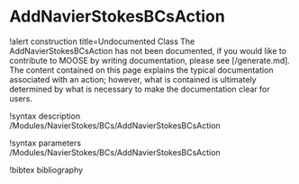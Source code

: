 <!-- MOOSE Documentation Stub: Remove this when content is added. -->

# AddNavierStokesBCsAction

!alert construction title=Undocumented Class
The AddNavierStokesBCsAction has not been documented, if you would like to contribute to MOOSE by writing
documentation, please see [/generate.md]. The content contained on this page explains the typical
documentation associated with an action; however, what is contained is ultimately determined by what
is necessary to make the documentation clear for users.

!syntax description /Modules/NavierStokes/BCs/AddNavierStokesBCsAction

!syntax parameters /Modules/NavierStokes/BCs/AddNavierStokesBCsAction

!bibtex bibliography
